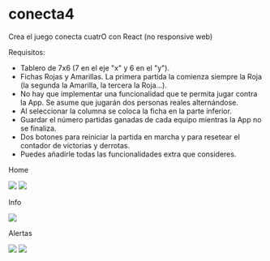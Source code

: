 # conecta4
Crea el juego conecta cuatrO con React (no responsive web)

Requisitos:

* Tablero de 7x6 (7 en el eje "x" y 6 en el "y").
* Fichas Rojas y Amarillas. La primera partida la comienza siempre la Roja (la segunda la Amarilla, la tercera la Roja...).
* No hay que implementar una funcionalidad que te permita jugar contra la App. Se asume que jugarán dos personas reales alternándose.
* Al seleccionar la columna se coloca la ficha en la parte inferior.
* Guardar el número partidas ganadas de cada equipo mientras la App no se finaliza.
* Dos botones para reiniciar la partida en marcha y para resetear el contador de victorias y derrotas.
* Puedes añadirle todas las funcionalidades extra que consideres.

 <p>Home </p>
<img src= "https://res.cloudinary.com/dcpcja2qg/image/upload/v1671195154/Captura_de_pantalla_191_mk0qrh.png" />
<img src="https://res.cloudinary.com/dcpcja2qg/image/upload/v1671195256/Captura_de_pantalla_195_wceazv.png"/>
<p>Info</p>
<img src="https://res.cloudinary.com/dcpcja2qg/image/upload/v1671195336/Captura_de_pantalla_192_oua2kw.png" />
<p>Alertas </p>
<img src="https://res.cloudinary.com/dcpcja2qg/image/upload/v1671195289/Captura_de_pantalla_193_llf2wv.png" />
<img src="https://res.cloudinary.com/dcpcja2qg/image/upload/v1671195083/Captura_de_pantalla_194_grhpfb.png" />

